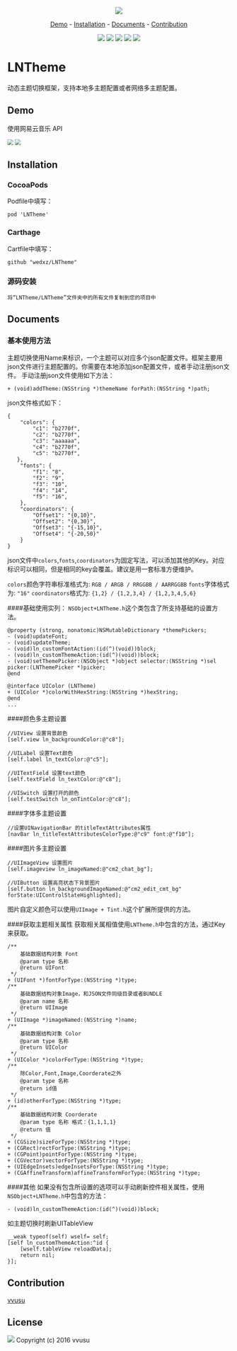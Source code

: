 <p align="center">
  <img src="./images/banner.png">
</p>

<p align="center">
<a href="#demo">Demo</a> -
<a href="#installation">Installation</a> -
<a href="#documents">Documents</a> -
<a href="#contribution">Contribution</a>
</p>

<p align="center">
<a href="http://cocoadocs.org/docsets/LNTheme"><img src="https://img.shields.io/badge/CocoaPods-compatible-4BC51D.svg?style=flat"></a>
<a href="https://github.com/Carthage/Carthage"><img src="https://img.shields.io/badge/Carthage-compatible-4BC51D.svg?style=flat"></a>
<a href="https://developer.apple.com/ios"><img src="https://img.shields.io/badge/platform-iOS%207%2B-blue.svg?style=flat"></a>
<a href="https://github.com/wedxz/LNTheme/tree/1.0.0"><img src="https://img.shields.io/badge/release-1.0.0-blue.svg"></a>
<a href="https://github.com/wedxz/LNTheme/blob/master/LICENSE"><img src="http://img.shields.io/badge/license-MIT-lightgrey.svg?style=flat"></a>
</p>

# LNTheme
动态主题切换框架，支持本地多主题配置或者网络多主题配置。

## Demo
使用网易云音乐 API

<p align="left">
    <img src="./images/demo_1.gif" style="zoom:80%" align=left/>
    <img src="./images/demo_2.gif" style="zoom:80%" align=right/>
</p>

## Installation
### CocoaPods
Podfile中填写：

```
pod 'LNTheme'
```
### Carthage
Cartfile中填写：

```
github "wedxz/LNTheme"
```
### 源码安装
```
将“LNTheme/LNTheme”文件夹中的所有文件复制到您的项目中
```
## Documents
### 基本使用方法
主题切换使用Name来标识，一个主题可以对应多个json配置文件。框架主要用json文件进行主题配置的。你需要在本地添加json配置文件，或者手动注册json文件。
手动注册json文件使用如下方法：

```
+ (void)addTheme:(NSString *)themeName forPath:(NSString *)path;
```
json文件格式如下：

```
{
    "colors": {
        "c1": "b2770f",
        "c2": "b2770f",
        "c3": "aaaaaa",
        "c4": "b2770f",
        "c5": "b2770f",
   },
    "fonts": {
        "f1": "8",
        "f2": "9",
        "f3": "10",
        "f4": "14",
        "f5": "16",
    },
    "coordinators": {
        "Offset1": "{0,10}",
        "Offset2": "{0,30}",
        "Offset3": "{-15,10}",
        "Offset4": "{-20,50}"
    }
}
```
json文件中`colors`,`fonts`,`coordinators`为固定写法，可以添加其他的Key。对应标识可以相同，但是相同的key会覆盖。建议是用一套标准方便维护。

`colors`颜色字符串标准格式为: `RGB / ARGB / RRGGBB / AARRGGBB`
`fonts`字体格式为: `"16"`
`coordinators`格式为: `{1,2} / {1,2,3,4} / {1,2,3,4,5,6}`

####基础使用实列：
`NSObject+LNTheme.h`这个类包含了所支持基础的设置方法。

```
@property (strong, nonatomic)NSMutableDictionary *themePickers;
- (void)updateFont;
- (void)updateTheme;
- (void)ln_customFontAction:(id(^)(void))block;
- (void)ln_customThemeAction:(id(^)(void))block;
- (void)setThemePicker:(NSObject *)object selector:(NSString *)sel picker:(LNThemePicker *)picker;
@end

@interface UIColor (LNTheme)
+ (UIColor *)colorWithHexString:(NSString *)hexString;
@end
...
```
####颜色多主题设置
```
//UIView 设置背景颜色
[self.view ln_backgroundColor:@"c8"];

//UILabel 设置Text颜色
[self.label ln_textColor:@"c5"];

//UITextField 设置text颜色
[self.textField ln_textColor:@"c8"];

//UISwitch 设置打开的颜色
[self.testSwitch ln_onTintColor:@"c8"];
```
####字体多主题设置
```
//设置UINavigationBar 的titleTextAttributes属性
[navBar ln_titleTextAttributesColorType:@"c9" font:@"f10"];
```
####图片多主题设置
```
//UIImageView 设置图片
[self.imageview ln_imageNamed:@"cm2_chat_bg"];

//UIButton 设置高亮状态下背景图片
[self.button ln_backgroundImageNamed:@"cm2_edit_cmt_bg" forState:UIControlStateHighlighted];
```

图片自定义颜色可以使用`UIImage + Tint.h`这个扩展所提供的方法。

####获取主题相关属性
获取相关属相值使用`LNTheme.h`中包含的方法，通过Key来获取。

```
/**
    基础数据结构对象 Font
    @param type 名称
    @return UIFont
 */
+ (UIFont *)fontForType:(NSString *)type;
/**
    基础数据结构对象Image，和JSON文件同级目录或者BUNDLE
    @param name 名称
    @return UIImage
 */
+ (UIImage *)imageNamed:(NSString *)name;
/**
    基础数据结构对象 Color
    @param type 名称
    @return UIColor
 */
+ (UIColor *)colorForType:(NSString *)type;
/**
    除Color,Font,Image,Coorderate之外
    @param type 名称
    @return id值
 */
+ (id)otherForType:(NSString *)type;
/**
    基础数据结构对象 Coorderate
    @param type 名称 格式：{1,1,1,1}
    @return 值
 */
+ (CGSize)sizeForType:(NSString *)type;
+ (CGRect)rectForType:(NSString *)type;
+ (CGPoint)pointForType:(NSString *)type;
+ (CGVector)vectorForType:(NSString *)type;
+ (UIEdgeInsets)edgeInsetsForType:(NSString *)type;
+ (CGAffineTransform)affineTransformForType:(NSString *)type;
```

####其他
如果没有包含所设置的选项可以手动刷新控件相关属性，使用`NSObject+LNTheme.h`中包含的方法：

```
- (void)ln_customThemeAction:(id(^)(void))block;
```
如主题切换时刷新UITableView

```
__weak typeof(self) wself= self;
[self ln_customThemeAction:^id {
    [wself.tableView reloadData];
    return nil;
}];
```
## Contribution
[vvusu](https://github.com/wedxz)

## License
<a href="https://github.com/wedxz/LNTheme/blob/master/LICENSE"><img src="http://img.shields.io/badge/license-MIT-lightgrey.svg?style=flat"></a>
Copyright (c) 2016 vvusu 



